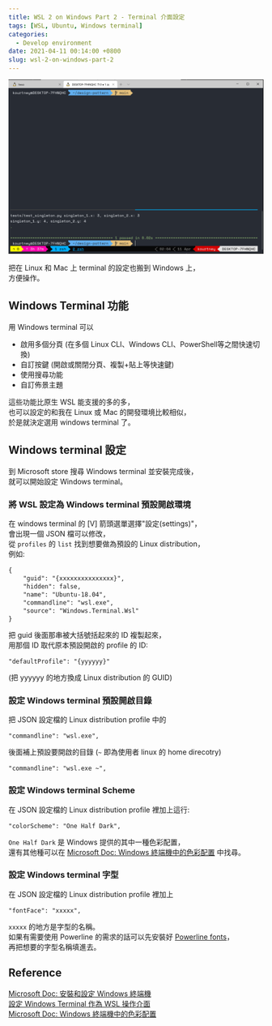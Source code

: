 ```yaml
---
title: WSL 2 on Windows Part 2 - Terminal 介面設定
tags: [WSL, Ubuntu, Windows terminal]
categories:
  - Develop environment
date: 2021-04-11 00:14:00 +0800
slug: wsl-2-on-windows-part-2
---
```

![wsl2_terminal_screenshot](/images/wsl2_terminal_screenshot.png)

把在 Linux 和 Mac 上 terminal 的設定也搬到 Windows 上，  
方便操作。

## Windows Terminal 功能
用 Windows terminal 可以
* 啟用多個分頁 (在多個 Linux CLI、Windows CLI、PowerShell等之間快速切換)
* 自訂按鍵 (開啟或關閉分頁、複製+貼上等快速鍵)
* 使用搜尋功能
* 自訂佈景主題
  
這些功能比原生 WSL 能支援的多的多，  
也可以設定的和我在 Linux 或 Mac 的開發環境比較相似，  
於是就決定選用 windows terminal 了。  

## Windows terminal 設定
到 Microsoft store 搜尋 Windows terminal 並安裝完成後，  
就可以開始設定 Windows terminal。  
  
### 將 WSL 設定為 Windows terminal 預設開啟環境 
在 windows terminal 的 [V] 箭頭選單選擇"設定(settings)"，  
會出現一個 JSON 檔可以修改，  
從 ``profiles`` 的 ``list`` 找到想要做為預設的 Linux distribution，  
例如:
```
{
    "guid": "{xxxxxxxxxxxxxxx}",
    "hidden": false,
    "name": "Ubuntu-18.04",
    "commandline": "wsl.exe",
    "source": "Windows.Terminal.Wsl"
}
```
把 guid 後面那串被大括號括起來的 ID 複製起來，  
用那個 ID 取代原本預設開啟的 profile 的 ID:
```
"defaultProfile": "{yyyyyy}"
```
(把 yyyyyy 的地方換成 Linux distribution 的 GUID)

### 設定 Windows terminal 預設開啟目錄  
把 JSON 設定檔的 Linux distribution profile 中的  
```
"commandline": "wsl.exe",
```
後面補上預設要開啟的目錄 (``~`` 即為使用者 linux 的 home direcotry)
```
"commandline": "wsl.exe ~",
```

### 設定 Windows terminal Scheme
在 JSON 設定檔的 Linux distribution profile 裡加上這行:
```
"colorScheme": "One Half Dark",
```
``One Half Dark`` 是 Windows 提供的其中一種色彩配置，  
還有其他種可以在 [Microsoft Doc: Windows 終端機中的色彩配置](https://docs.microsoft.com/zh-tw/windows/terminal/customize-settings/color-schemes) 中找尋。

### 設定 Windows terminal 字型
在 JSON 設定檔的 Linux distribution profile 裡加上
```
"fontFace": "xxxxx",
```
``xxxxx`` 的地方是字型的名稱。  
如果有需要使用 Powerline 的需求的話可以先安裝好 [Powerline fonts](https://github.com/powerline/fonts)，  
再把想要的字型名稱填進去。  


## Reference
[Microsoft Doc: 安裝和設定 Windows 終端機](https://docs.microsoft.com/zh-tw/windows/terminal/get-started)  
[設定 Windows Terminal 作為 WSL 操作介面](https://samkuo.me/post/2020/05/windows-terminal-default-wsl-ubuntu-shell/)  
[Microsoft Doc: Windows 終端機中的色彩配置](https://docs.microsoft.com/zh-tw/windows/terminal/customize-settings/color-schemes)
